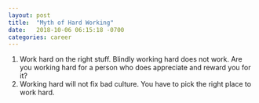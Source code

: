```yaml
---
layout: post
title:  "Myth of Hard Working"
date:   2018-10-06 06:15:18 -0700
categories: career
---
```


1. Work hard on the right stuff. Blindly working hard does not work. Are you working hard for a person who does appreciate and reward you for it? 
2. Working hard will not fix bad culture. You have to pick the right place to work hard.
